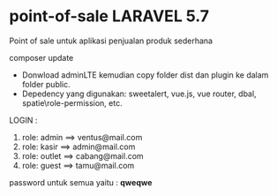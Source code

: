 # point-of-sale LARAVEL 5.7
Point of sale untuk aplikasi penjualan produk sederhana

composer update

+ Donwload adminLTE kemudian copy folder dist dan plugin ke dalam folder public.
+ Depedency yang digunakan: sweetalert, vue.js, vue router, dbal, spatie\role-permission, etc.

LOGIN : 
<ol>
<li>role: admin ==> ventus@mail.com</li>
<li>role: kasir ==> admin@mail.com</li>
<li>role: outlet ==> cabang@mail.com</li>
<li>role: guest ==> tamu@mail.com</li>
</ol>

password untuk semua yaitu : <b>qweqwe</b>
